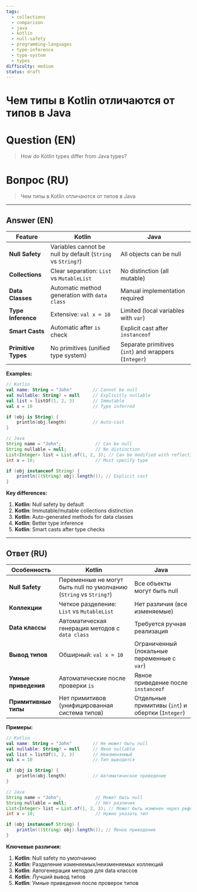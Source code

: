 ```yaml
---
tags:
  - collections
  - comparison
  - java
  - kotlin
  - null-safety
  - programming-languages
  - type-inference
  - type-system
  - types
difficulty: medium
status: draft
---
```


# Чем типы в Kotlin отличаются от типов в Java

# Question (EN)
> How do Kotlin types differ from Java types?

# Вопрос (RU)
> Чем типы в Kotlin отличаются от типов в Java

---

## Answer (EN)

| Feature | Kotlin | Java |
|---------|--------|------|
| **Null Safety** | Variables cannot be null by default (`String` vs `String?`) | All objects can be null |
| **Collections** | Clear separation: `List` vs `MutableList` | No distinction (all mutable) |
| **Data Classes** | Automatic method generation with `data class` | Manual implementation required |
| **Type Inference** | Extensive: `val x = 10` | Limited (local variables with `var`) |
| **Smart Casts** | Automatic after `is` check | Explicit cast after `instanceof` |
| **Primitive Types** | No primitives (unified type system) | Separate primitives (`int`) and wrappers (`Integer`) |

**Examples:**

```kotlin
// Kotlin
val name: String = "John"        // Cannot be null
val nullable: String? = null     // Explicitly nullable
val list = listOf(1, 2, 3)       // Immutable
val x = 10                       // Type inferred

if (obj is String) {
    println(obj.length)          // Auto-cast
}
```

```java
// Java
String name = "John";             // Can be null
String nullable = null;           // No distinction
List<Integer> list = List.of(1, 2, 3); // Can be modified with reflection
int x = 10;                       // Must specify type

if (obj instanceof String) {
    println(((String) obj).length()); // Explicit cast
}
```

**Key differences:**
1. **Kotlin**: Null safety by default
2. **Kotlin**: Immutable/mutable collections distinction
3. **Kotlin**: Auto-generated methods for data classes
4. **Kotlin**: Better type inference
5. **Kotlin**: Smart casts after type checks

---

## Ответ (RU)

| Особенность | Kotlin | Java |
|---------|--------|------|
| **Null Safety** | Переменные не могут быть null по умолчанию (`String` vs `String?`) | Все объекты могут быть null |
| **Коллекции** | Четкое разделение: `List` vs `MutableList` | Нет различия (все изменяемые) |
| **Data классы** | Автоматическая генерация методов с `data class` | Требуется ручная реализация |
| **Вывод типов** | Обширный: `val x = 10` | Ограниченный (локальные переменные с `var`) |
| **Умные приведения** | Автоматические после проверки `is` | Явное приведение после `instanceof` |
| **Примитивные типы** | Нет примитивов (унифицированная система типов) | Отдельные примитивы (`int`) и обертки (`Integer`) |

**Примеры:**

```kotlin
// Kotlin
val name: String = "John"        // Не может быть null
val nullable: String? = null     // Явно nullable
val list = listOf(1, 2, 3)       // Неизменяемый
val x = 10                       // Тип выводится

if (obj is String) {
    println(obj.length)          // Автоматическое приведение
}
```

```java
// Java
String name = "John";             // Может быть null
String nullable = null;           // Нет различия
List<Integer> list = List.of(1, 2, 3); // Может быть изменен через рефлексию
int x = 10;                       // Нужно указать тип

if (obj instanceof String) {
    println(((String) obj).length()); // Явное приведение
}
```

**Ключевые различия:**
1. **Kotlin**: Null safety по умолчанию
2. **Kotlin**: Разделение изменяемых/неизменяемых коллекций
3. **Kotlin**: Автогенерация методов для data классов
4. **Kotlin**: Лучший вывод типов
5. **Kotlin**: Умные приведения после проверок типов

